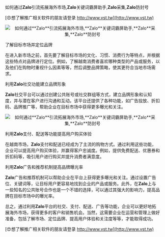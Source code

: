 如何通过**Zalo**引流拓展海外市场,**Zalo**关键词霸屏助手,**Zalo**采集,**Zalo**防封号

[😍想了解推广相关软件的朋友请登录 http://www.vst.tw](http://www.vst.tw)

 <center><img src="https://vst.tw/MP4/tuiguang/png/6.png" alt="如何通过**Zalo**引流拓展海外市场,**Zalo**关键词霸屏助手,**Zalo**采集,**Zalo**防封号"></center>

了解目标市场并定位品牌

在进入新市场之前，首先要了解目标市场的文化、习惯、消费行为等特点，并根据这些特点对品牌进行定位。例如，了解越南消费者喜欢哪种类型的产品或服务，以及他们在购物时重视什么因素等等，然后调整品牌策略，使其更符合当地市场需求。

利用**Zalo**社交功能建立品牌形象

**Zalo**社交平台可以通过创建公共账号或社交群组等方式，建立品牌形象和认知度，并与潜在客户进行沟通和互动。该平台还提供了各种功能，如广告投放、折扣码、品牌推广等，帮助企业在目标市场中获得更多曝光和关注。

 <center><img src="https://vst.tw/MP4/tuiguang/png/3.png" alt="如何通过**Zalo**引流拓展海外市场,**Zalo**关键词霸屏助手,**Zalo**采集,**Zalo**防封号"></center>

利用**Zalo**支付、配送等功能提高用户购买体验

在越南市场，**Zalo**支付和配送已经成为了主流的购物方式。通过利用这些功能，企业可以提高用户购买体验，并赢得客户忠诚度。例如，提供免费配送、优惠券和折扣码等，吸引用户进行购买并提升消费者满意度。

利用**Zalo**广告和推荐机制提高品牌曝光率

**Zalo**广告和推荐机制可以帮助企业在平台上获得更多曝光和关注。通过设置广告位、关键词等，让目标用户更容易地找到企业的产品或服务。此外，在**Zalo**上与一些知名的公共账号合作也是一个不错的选择，可以通过其强大的影响力，提高品牌在目标市场中的曝光率。

总之，通过利用**Zalo**平台的社交、支付、配送、广告等功能，企业可以更好地拓展海外市场，获得更多的客户和销售机会。当然，这需要企业在运营和管理上做好准备，包括了解市场、定位品牌、提高用户体验和关注度等等，才能取得成功。

[😍想了解推广相关软件的朋友请登录 http://www.vst.tw](http://www.vst.tw)



